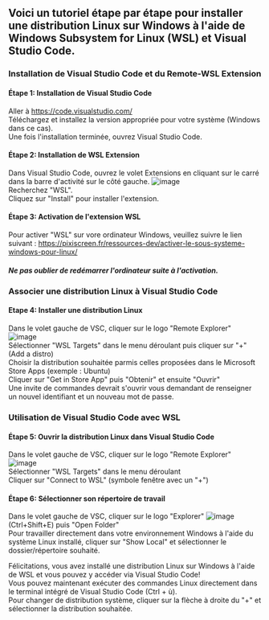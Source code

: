## Voici un tutoriel étape par étape pour installer une distribution Linux sur Windows à l'aide de Windows Subsystem for Linux (WSL) et Visual Studio Code.

### Installation de Visual Studio Code et du Remote-WSL Extension

#### Étape 1: Installation de Visual Studio Code
Aller à https://code.visualstudio.com/  
Téléchargez et installez la version appropriée pour votre système (Windows dans ce cas).  
Une fois l'installation terminée, ouvrez Visual Studio Code.  

#### Étape 2: Installation de WSL Extension
Dans Visual Studio Code, ouvrez le volet Extensions en cliquant sur le carré dans la barre d'activité sur le côté gauche. ![image](https://github.com/MaximeNaour/GenoTools/assets/55536880/21008143-d3d8-422c-9502-c9b32b70aa81)  
Recherchez "WSL".  
Cliquez sur "Install" pour installer l'extension.  

#### Étape 3: Activation de l'extension WSL
Pour activer "WSL" sur vore ordinateur Windows, veuillez suivre le lien suivant : https://pixiscreen.fr/ressources-dev/activer-le-sous-systeme-windows-pour-linux/  
##### Ne pas oublier de redémarrer l'ordinateur suite à l'activation. 

### Associer une distribution Linux à Visual Studio Code

#### Etape 4: Installer une distribution Linux
Dans le volet gauche de VSC, cliquer sur le logo "Remote Explorer" ![image](https://github.com/MaximeNaour/GenoTools/assets/55536880/43e2d994-4c58-492a-a068-2f76d72dc9e4)  
Sélectionner "WSL Targets" dans le menu déroulant puis cliquer sur "+" (Add a distro)  
Choisir la distribution souhaitée parmis celles proposées dans le Microsoft Store Apps (exemple : Ubuntu)  
Cliquer sur "Get in Store App" puis "Obtenir" et ensuite "Ouvrir"  
Une invite de commandes devrait s'ouvrir vous demandant de renseigner un nouvel identifiant et un nouveau mot de passe.   

### Utilisation de Visual Studio Code avec WSL

#### Étape 5: Ouvrir la distribution Linux dans Visual Studio Code
Dans le volet gauche de VSC, cliquer sur le logo "Remote Explorer" ![image](https://github.com/MaximeNaour/GenoTools/assets/55536880/43e2d994-4c58-492a-a068-2f76d72dc9e4)  
Sélectionner "WSL Targets" dans le menu déroulant  
Cliquer sur "Connect to WSL" (symbole fenêtre avec un "+")  

#### Étape 6: Sélectionner son répertoire de travail
Dans le volet gauche de VSC, cliquer sur le logo "Explorer" ![image](https://github.com/MaximeNaour/GenoTools/assets/55536880/1ee1c637-29b3-4f5f-8fba-9a5a39265bfd) (Ctrl+Shift+E) puis "Open Folder"  
Pour travailler directement dans votre environnement Windows à l'aide du système Linux installé, cliquer sur "Show Local" et sélectionner le dossier/répertoire souhaité.  

Félicitations, vous avez installé une distribution Linux sur Windows à l'aide de WSL et vous pouvez y accéder via Visual Studio Code!  
Vous pouvez maintenant exécuter des commandes Linux directement dans le terminal intégré de Visual Studio Code (Ctrl + ù).  
Pour changer de distribution système, cliquer sur la flèche à droite du "+" et sélectionner la distribution souhaitée.  


